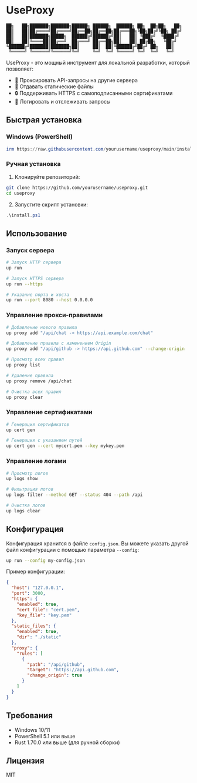 # UseProxy

```
██╗   ██╗███████╗███████╗██████╗ ██████╗  ██████╗ ██╗  ██╗██╗   ██╗
██║   ██║██╔════╝██╔════╝██╔══██╗██╔══██╗██╔═══██╗╚██╗██╔╝╚██╗ ██╔╝
██║   ██║███████╗█████╗  ██████╔╝██████╔╝██║   ██║ ╚███╔╝  ╚████╔╝ 
██║   ██║╚════██║██╔══╝  ██╔═══╝ ██╔══██╗██║   ██║ ██╔██╗   ╚██╔╝  
╚██████╔╝███████║███████╗██║     ██║  ██║╚██████╔╝██╔╝ ██╗   ██║   
 ╚═════╝ ╚══════╝╚══════╝╚═╝     ╚═╝  ╚═╝ ╚═════╝ ╚═╝  ╚═╝   ╚═╝   
```

UseProxy - это мощный инструмент для локальной разработки, который позволяет:
- 🔄 Проксировать API-запросы на другие сервера
- 📁 Отдавать статические файлы
- 🔒 Поддерживать HTTPS с самоподписанными сертификатами
- 📝 Логировать и отслеживать запросы

## Быстрая установка

### Windows (PowerShell)

```powershell
irm https://raw.githubusercontent.com/yourusername/useproxy/main/install.ps1 | iex
```

### Ручная установка

1. Клонируйте репозиторий:
```bash
git clone https://github.com/yourusername/useproxy.git
cd useproxy
```

2. Запустите скрипт установки:
```powershell
.\install.ps1
```

## Использование

### Запуск сервера

```bash
# Запуск HTTP сервера
up run

# Запуск HTTPS сервера
up run --https

# Указание порта и хоста
up run --port 8080 --host 0.0.0.0
```

### Управление прокси-правилами

```bash
# Добавление нового правила
up proxy add "/api/chat -> https://api.example.com/chat"

# Добавление правила с изменением Origin
up proxy add "/api/github -> https://api.github.com" --change-origin

# Просмотр всех правил
up proxy list

# Удаление правила
up proxy remove /api/chat

# Очистка всех правил
up proxy clear
```

### Управление сертификатами

```bash
# Генерация сертификатов
up cert gen

# Генерация с указанием путей
up cert gen --cert mycert.pem --key mykey.pem
```

### Управление логами

```bash
# Просмотр логов
up logs show

# Фильтрация логов
up logs filter --method GET --status 404 --path /api

# Очистка логов
up logs clear
```

## Конфигурация

Конфигурация хранится в файле `config.json`. Вы можете указать другой файл конфигурации с помощью параметра `--config`:

```bash
up run --config my-config.json
```

Пример конфигурации:
```json
{
  "host": "127.0.0.1",
  "port": 3000,
  "https": {
    "enabled": true,
    "cert_file": "cert.pem",
    "key_file": "key.pem"
  },
  "static_files": {
    "enabled": true,
    "dir": "./static"
  },
  "proxy": {
    "rules": [
      {
        "path": "/api/github",
        "target": "https://api.github.com",
        "change_origin": true
      }
    ]
  }
}
```

## Требования

- Windows 10/11
- PowerShell 5.1 или выше
- Rust 1.70.0 или выше (для ручной сборки)

## Лицензия

MIT 